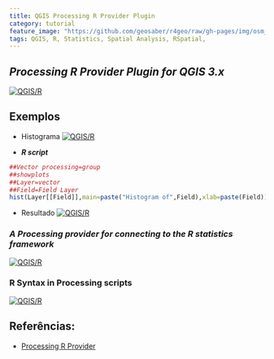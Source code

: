 ```yaml
---
title: QGIS Processing R Provider Plugin
category: tutorial
feature_image: "https://github.com/geosaber/r4geo/raw/gh-pages/img/osm_bkground.png"
tags: QGIS, R, Statistics, Spatial Analysis, RSpatial, 
---
```

## ***Processing R Provider Plugin for QGIS 3.x***
[![QGIS/R](https://github.com/geosaber/r4geo/raw/gh-pages/img/rplugin.png)](https://github.com/north-road/qgis-processing-r)

## Exemplos
- Histograma
[![QGIS/R](https://github.com/geosaber/r4geo/raw/gh-pages/img/rhisto.png)](https://github.com/north-road/qgis-processing-r)

- ***R script***
```r
##Vector processing=group
##showplots
##Layer=vector
##Field=Field Layer
hist(Layer[[Field]],main=paste("Histogram of",Field),xlab=paste(Field))
```
- Resultado
[![QGIS/R](https://github.com/geosaber/r4geo/raw/gh-pages/img/rplots.png)](https://github.com/north-road/qgis-processing-r)

### *A Processing provider for connecting to the R statistics framework*
[![QGIS/R](https://github.com/geosaber/r4geo/raw/gh-pages/img/rprocessing.png)](https://github.com/north-road/qgis-processing-r)

### R Syntax in Processing scripts
[![QGIS/R](https://github.com/geosaber/r4geo/raw/gh-pages/img/rsyntax.png)](https://docs.qgis.org/testing/en/docs/training_manual/processing/r_syntax.html)

## Referências:
- [Processing R Provider](https://plugins.qgis.org/plugins/processing_r)
